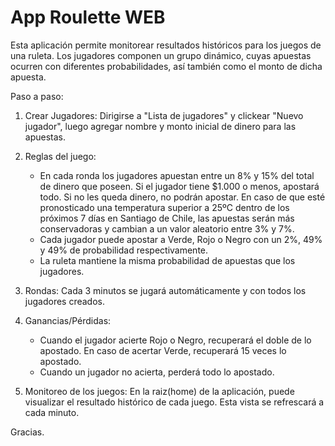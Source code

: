 # App Roulette WEB

Esta aplicación permite monitorear resultados históricos para los juegos de una ruleta. Los jugadores componen un grupo dinámico, cuyas apuestas ocurren con diferentes probabilidades, así también como el monto de dicha apuesta.

Paso a paso:

1. Crear Jugadores: Dirigirse a "Lista de jugadores" y clickear "Nuevo jugador", luego agregar nombre y monto inicial de dinero para las apuestas.

2. Reglas del juego:
    - En cada ronda los jugadores apuestan entre un 8% y 15% del total de dinero que poseen. Si el jugador tiene $1.000 o menos, apostará todo. Si no les queda dinero, no podrán apostar.
    En caso de que esté pronosticado una temperatura superior a 25ºC dentro de los próximos 7 días en Santiago de Chile, las apuestas serán más conservadoras y cambian a un valor aleatorio entre 3% y 7%.
    - Cada jugador puede apostar a ​Verde, Rojo o Negro ​con un 2%, 49% y 49% de probabilidad respectivamente.
    - La ruleta mantiene la misma probabilidad de apuestas que los jugadores.

3. Rondas: Cada 3 minutos se jugará automáticamente y con todos los jugadores creados. 

4. Ganancias/Pérdidas:
    - Cuando el jugador acierte Rojo o Negro, recuperará el doble de lo apostado. En caso de acertar Verde, recuperará 15 veces lo apostado.
    - Cuando un jugador no acierta, perderá todo lo apostado.

5. Monitoreo de los juegos: En la raiz(home) de la aplicación, puede visualizar el resultado histórico de cada juego. Esta vista se refrescará a cada minuto.

Gracias.

